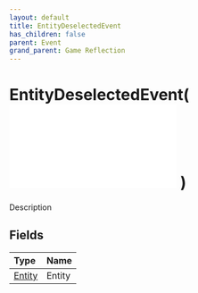 ```yaml
---
layout: default
title: EntityDeselectedEvent
has_children: false
parent: Event
grand_parent: Game Reflection
---
```

# EntityDeselectedEvent( ![ EntityEventBase ](/game-reflection/events/entity_event_base.md) )
Description 

## Fields
| Type | Name |
|:-------------|:--------------|
| [Entity](/game-reflection/classes/entity.md) | Entity |
